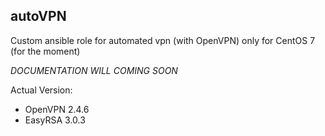 ## autoVPN

Custom ansible role for automated vpn (with OpenVPN) only for CentOS 7 (for the moment)

*DOCUMENTATION WILL COMING SOON*

Actual Version: 
* OpenVPN 2.4.6
* EasyRSA 3.0.3

